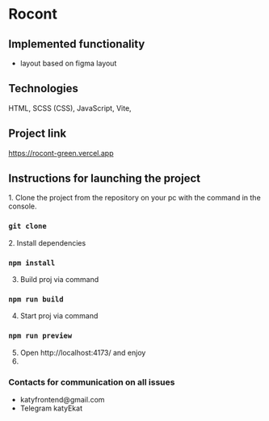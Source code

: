 # Rocont

## Implemented functionality

<ul>
    <li>layout based on figma layout</li>
</ul>

## Technologies

HTML, SCSS (CSS), JavaScript, Vite,

## Project link

https://rocont-green.vercel.app

## Instructions for launching the project

<p>1. Clone the project from the repository on your pc with the command in the console.</p>

### `git clone`

<p>2. Install dependencies </p>

### `npm install`

3. Build proj via command

### `npm run build`

4. Start proj via command

### `npm run preview`

5. Open http://localhost:4173/ and enjoy
6.

### Contacts for communication on all issues

<ul>
    <li>katyfrontend@gmail.com</li>
    <li>Telegram katyEkat</li>
</ul>
